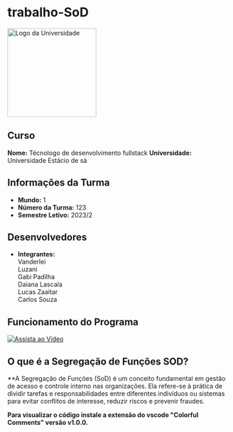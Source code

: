 # trabalho-SoD 

<img src="https://imagensfree.com.br/wp-content/uploads/2019/12/logo-estacio-vertical-com-sombra-980x893.jpg" alt="Logo da Universidade" width="200" height="200">

## Curso
**Nome:** Técnologo de desenvolvimento fullstack
**Universidade:** Universidade Estácio de sá

## Informações da Turma
- **Mundo:** 1
- **Número da Turma:** 123
- **Semestre Letivo:** 2023/2

## Desenvolvedores
- **Integrantes:**  
  Vanderlei  
  Luzani  
  Gabi Padilha  
  Daiana Lascala  
  Lucas Zaaitar  
  Carlos Souza  

## Funcionamento do Programa
[![Assista ao Vídeo](link_para_thumbnail_youtube.jpg)](link_para_video_youtube)

## O que é a Segregação de Funções SOD?

**A Segregação de Funções (SoD) é um conceito fundamental em gestão de acesso e controle interno nas organizações. Ela refere-se à prática de dividir tarefas e responsabilidades entre diferentes indivíduos ou sistemas para evitar conflitos de interesse, reduzir riscos e prevenir fraudes.

**Para visualizar o código instale a extensão do vscode "Colorful Comments" versão v1.0.0.**

